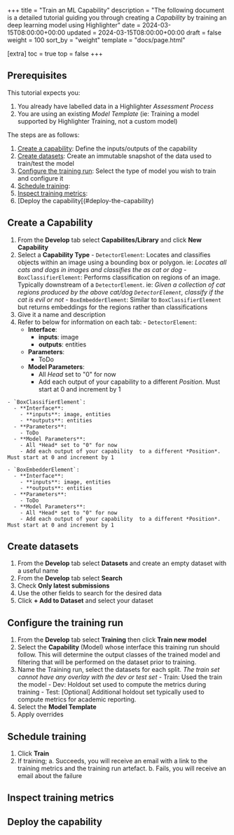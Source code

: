 +++
title = "Train an ML Capability"
description = "The following document is a detailed tutorial guiding you through creating a _Capability_ by training an deep learning model using Highlighter"
date = 2024-03-15T08:00:00+00:00
updated = 2024-03-15T08:00:00+00:00
draft = false
weight = 100
sort_by = "weight"
template = "docs/page.html"

[extra]
toc = true
top = false
+++


## Prerequisites

This tutorial expects you:

  1. You already have labelled data in a Highlighter _Assessment Process_
  2. You are using an existing _Model Template_ (ie: Training a model supported by Highlighter Training, not a custom model)

The steps are as follows:

  1. [Create a capability](#create-a-capability): Define the inputs/outputs of the capability
  2. [Create datasets](#create-datasets): Create an immutable snapshot of the data used to train/test the model
  3. [Configure the training run](#configure-the-training-run): Select the type of model you wish to train and configure it
  4. [Schedule training](#schedule-training): 
  5. [Inspect training metrics](#inspect-training-metrics):
  6. [Deploy the capability[(#deploy-the-capability)

## Create a Capability

  1. From the **Develop** tab select **Capabilites/Library** and click **New Capability**
  2. Select a **Capability Type**
    - `DetectorElement`: Locates and classifies objects within an image using a bounding box or polygon. ie: *Locates all cats and dogs in images and classifies the as cat or dog*
    - `BoxClassifierElement`: Performs classification on regions of an image. Typically downstream of a `DetectorElement`. ie: *Given a collection of cat regions produced by the above cat/dog `DetectorElement`, classify if the cat is evil or not*
    - `BoxEmbedderElement`: Similar to `BoxClassifierElement` but returns embeddings for the regions rather than classifications
  3. Give it a name and description
  4. Refer to below for information on each tab:
    - `DetectorElement`:
      - **Interface**:
        - **inputs**: image
        - **outputs**: entities
      - **Parameters**:
        - ToDo
      - **Model Parameters**:
        - All *Head* set to "0" for now
        - Add each output of your capability  to a different *Position*. Must start at 0 and increment by 1

    - `BoxClassifierElement`:
      - **Interface**:
        - **inputs**: image, entities
        - **outputs**: entities
      - **Parameters**:
        - ToDo
      - **Model Parameters**:
        - All *Head* set to "0" for now
        - Add each output of your capability  to a different *Position*. Must start at 0 and increment by 1

    - `BoxEmbedderElement`:
      - **Interface**:
        - **inputs**: image, entities
        - **outputs**: entities
      - **Parameters**:
        - ToDo
      - **Model Parameters**:
        - All *Head* set to "0" for now
        - Add each output of your capability  to a different *Position*. Must start at 0 and increment by 1


## Create datasets

  1. From the **Develop** tab select **Datasets** and create an empty dataset with a useful name
  2. From the **Develop** tab select **Search**
  3. Check **Only latest submissions**
  4. Use the other fields to search for the desired data
  5. Click **+ Add to Dataset** and select your dataset


## Configure the training run

  1. From the **Develop** tab select **Training** then click **Train new model**
  2. Select the **Capability** (Model) whose interface this training run should follow. This will determine the output classes of the trained model and filtering that will be performed on the dataset prior to training.
  3. Name the Training run, select the datasets for each split. _The train set cannot have any overlay with the dev or test set_
    - Train: Used the train the model
    - Dev: Holdout set used to compute the metrics during training
    - Test: [Optional] Additional holdout set typically used to compute metrics for academic reporting.
4. Select the **Model Template**
5. Apply overrides


## Schedule training

  1. Click **Train**
  2. If training;
    a. Succeeds, you will receive an email with a link to the training metrics and the training run artefact.
    b. Fails, you will receive an email about the failure


## Inspect training metrics

## Deploy the capability



